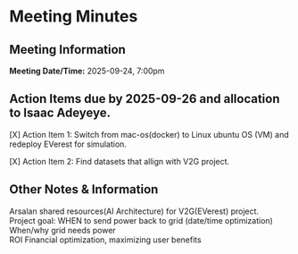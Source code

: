 # Meeting Minutes
## Meeting Information
**Meeting Date/Time:** 2025-09-24, 7:00pm  
## Action Items due by 2025-09-26 and allocation to Isaac Adeyeye.

[X] Action Item 1:
Switch from mac-os(docker) to Linux ubuntu OS (VM) and redeploy EVerest for simulation.

[X] Action Item 2:
Find datasets that allign with V2G project.


## Other Notes & Information
Arsalan shared resources(AI Architecture) for V2G(EVerest) project.<br>
Project goal: WHEN to send power back to grid (date/time optimization)<br>
When/why grid needs power <br>
ROI Financial optimization, maximizing user benefits

           
